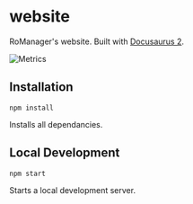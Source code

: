 # website

RoManager's website. Built with [Docusaurus 2](https://v2.docusaurus.io/).

![Metrics](https://gh-metrics.jaydensar.net/RoManager?template=classic&base.header=0&base.activity=0&base.community=0&base.repositories=0&base.metadata=0&pagespeed=1&pagespeed.url=romanager.jaydenn.dev&pagespeed.detailed=true&pagespeed.screenshot=true&config.timezone=America%2FNew_York)

## Installation

```
npm install
```

Installs all dependancies.

## Local Development

```
npm start
```

Starts a local development server.

